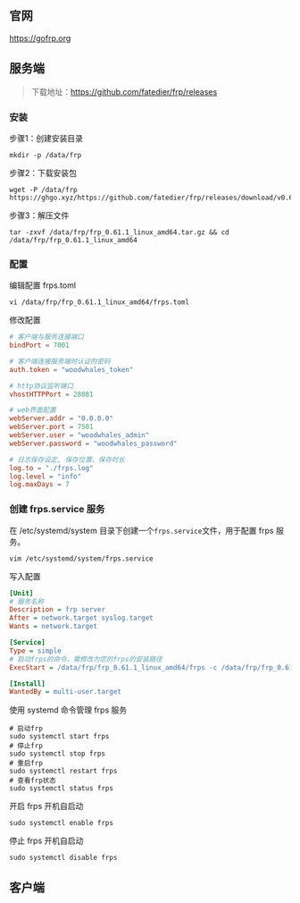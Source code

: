 ## 官网

https://gofrp.org

## 服务端

> 下载地址：https://github.com/fatedier/frp/releases

### 安装

步骤1：创建安装目录

```shell
mkdir -p /data/frp
```

步骤2：下载安装包

```shell
wget -P /data/frp https://ghgo.xyz/https://github.com/fatedier/frp/releases/download/v0.61.1/frp_0.61.1_linux_amd64.tar.gz
```

步骤3：解压文件

```shell
tar -zxvf /data/frp/frp_0.61.1_linux_amd64.tar.gz && cd /data/frp/frp_0.61.1_linux_amd64
```

### 配置

编辑配置 frps.toml

```shell
vi /data/frp/frp_0.61.1_linux_amd64/frps.toml
```

修改配置

```toml
# 客户端与服务连接端口
bindPort = 7001

# 客户端连接服务端时认证的密码
auth.token = "woodwhales_token"

# http协议监听端口
vhostHTTPPort = 28081

# web界面配置
webServer.addr = "0.0.0.0"
webServer.port = 7501
webServer.user = "woodwhales_admin"
webServer.password = "woodwhales_password"

# 日志保存设定, 保存位置、保存时长
log.to = "./frps.log"
log.level = "info"
log.maxDays = 7
```

### 创建 frps.service 服务

在 /etc/systemd/system 目录下创建一个`frps.service`文件，用于配置 frps 服务。

```shell
vim /etc/systemd/system/frps.service
```

写入配置
```ini
[Unit]
# 服务名称
Description = frp server
After = network.target syslog.target
Wants = network.target

[Service]
Type = simple
# 启动frps的命令，需修改为您的frps的安装路径
ExecStart = /data/frp/frp_0.61.1_linux_amd64/frps -c /data/frp/frp_0.61.1_linux_amd64/frps.toml

[Install]
WantedBy = multi-user.target
```

使用 systemd 命令管理 frps 服务

```shell
# 启动frp
sudo systemctl start frps
# 停止frp
sudo systemctl stop frps
# 重启frp
sudo systemctl restart frps
# 查看frp状态
sudo systemctl status frps
```

开启 frps 开机自启动

```shell
sudo systemctl enable frps
```

停止 frps 开机自启动

```shell
sudo systemctl disable frps
```

## 客户端